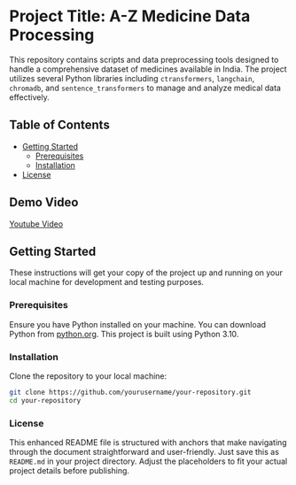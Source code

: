 # Project Title: A-Z Medicine Data Processing

This repository contains scripts and data preprocessing tools designed to handle a comprehensive dataset of medicines available in India. The project utilizes several Python libraries including `ctransformers`, `langchain`, `chromadb`, and `sentence_transformers` to manage and analyze medical data effectively.

## Table of Contents
- [Getting Started](#getting-started)
  - [Prerequisites](#prerequisites)
  - [Installation](#installation)
- [License](#license)

## Demo Video
[Youtube Video](https://youtu.be/1CEIPIs9C5E)
## Getting Started

These instructions will get your copy of the project up and running on your local machine for development and testing purposes.

### Prerequisites

Ensure you have Python installed on your machine. You can download Python from [python.org](https://www.python.org/downloads/). This project is built using Python 3.10.

### Installation

Clone the repository to your local machine:

```bash
git clone https://github.com/yourusername/your-repository.git
cd your-repository
```

### License
This enhanced README file is structured with anchors that make navigating through the document straightforward and user-friendly. Just save this as `README.md` in your project directory. Adjust the placeholders to fit your actual project details before publishing.
